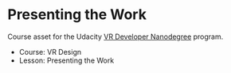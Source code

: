 # Presenting the Work
Course asset for the Udacity [VR Developer Nanodegree](http://udacity.com/vr) program.

- Course: VR Design
- Lesson: Presenting the Work
